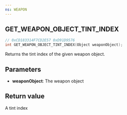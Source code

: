 ```yaml
---
ns: WEAPON
---
```

## GET_WEAPON_OBJECT_TINT_INDEX

```c
// 0xCD183314F7CD2E57 0xD91D9576
int GET_WEAPON_OBJECT_TINT_INDEX(Object weaponObject);
```

Returns the tint index of the given weapon object.

## Parameters
* **weaponObject**: The weapon object

## Return value
A tint index